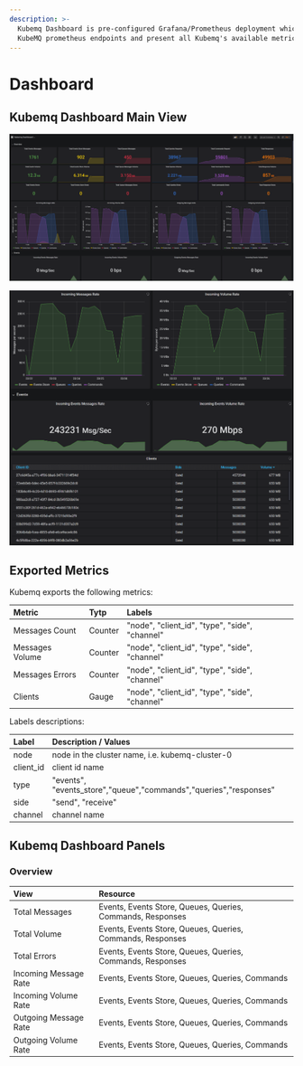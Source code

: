```yaml
---
description: >-
  Kubemq Dashboard is pre-configured Grafana/Prometheus deployment which scrape
  KubeMQ prometheus endpoints and present all Kubemq's available metrics.
---
```


# Dashboard

## Kubemq Dashboard Main View

![](../.gitbook/assets/dashboard-1.png)

![](../.gitbook/assets/dashboard-2.png)

## Exported Metrics

Kubemq exports the following metrics:

| Metric | Tytp | Labels |
| :--- | :--- | :--- |
| Messages Count | Counter | "node", "client\_id", "type", "side", "channel" |
| Messages Volume | Counter | "node", "client\_id", "type", "side", "channel" |
| Messages Errors | Counter | "node", "client\_id", "type", "side", "channel" |
| Clients | Gauge | "node", "client\_id", "type", "side", "channel" |

Labels descriptions:

| Label | Description / Values |
| :--- | :--- |
| node | node in the cluster name, i.e. kubemq-cluster-0 |
| client\_id | client id name |
| type | "events", "events\_store","queue","commands","queries","responses" |
| side | "send", "receive" |
| channel | channel name |

## Kubemq Dashboard Panels

### Overview

| View | Resource |
| :--- | :--- |
| Total Messages | Events, Events Store, Queues, Queries, Commands, Responses |
| Total Volume | Events, Events Store, Queues, Queries, Commands, Responses |
| Total Errors | Events, Events Store, Queues, Queries, Commands, Responses |
| Incoming Message Rate | Events, Events Store, Queues, Queries, Commands |
| Incoming Volume Rate | Events, Events Store, Queues, Queries, Commands |
| Outgoing Message Rate | Events, Events Store, Queues, Queries, Commands |
| Outgoing Volume Rate | Events, Events Store, Queues, Queries, Commands |



